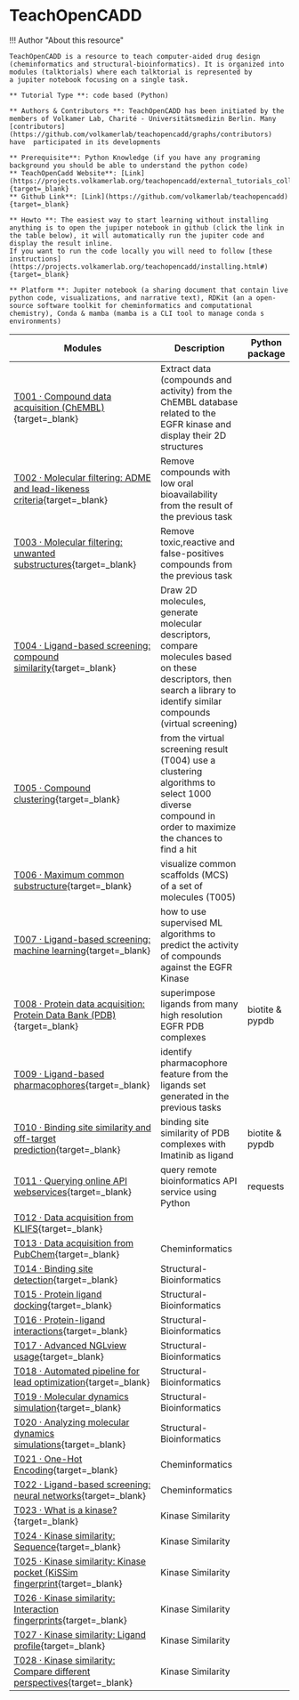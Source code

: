 # TeachOpenCADD

!!! Author "About this resource"
      
    TeachOpenCADD is a resource to teach computer-aided drug design (cheminformatics and structural-bioinformatics). It is organized into modules (talktorials) where each talktorial is represented by
    a jupiter notebook focusing on a single task. 

    ** Tutorial Type **: code based (Python)  

    ** Authors & Contributors **: TeachOpenCADD has been initiated by the members of Volkamer Lab, Charité - Universitätsmedizin Berlin. Many [contributors](https://github.com/volkamerlab/teachopencadd/graphs/contributors) have  participated in its developments

    ** Prerequisite**: Python Knowledge (if you have any programing background you should be able to understand the python code)  
    ** TeachOpenCadd Website**: [Link](https://projects.volkamerlab.org/teachopencadd/external_tutorials_collections.html){target=_blank}       
    ** Github Link**: [Link](https://github.com/volkamerlab/teachopencadd){target=_blank}        
      
    ** Howto **: The easiest way to start learning without installing anything is to open the jupiper notebook in github (click the link in the table below), it will automatically run the jupiter code and display the result inline. 
    If you want to run the code locally you will need to follow [these instructions](https://projects.volkamerlab.org/teachopencadd/installing.html#){target=_blank}

    ** Platform **: Jupiter notebook (a sharing document that contain live python code, visualizations, and narrative text), RDKit (an a open-source software toolkit for cheminformatics and computational chemistry), Conda & mamba (mamba is a CLI tool to manage conda s environments)  
    
            

| Modules       |  Description                                       | Python package |
| ---------------------------- | ----------------------------------- | -------------- |
|  [T001 · Compound data acquisition (ChEMBL)](https://github.com/volkamerlab/teachopencadd/blob/master/teachopencadd/talktorials/T001_query_chembl/talktorial.ipynb){target=_blank} | Extract data (compounds and activity) from the ChEMBL database related to the EGFR kinase and display their 2D structures  |  |
|  [T002 · Molecular filtering: ADME and lead-likeness criteria](https://github.com/volkamerlab/teachopencadd/blob/master/teachopencadd/talktorials/T002_compound_adme/talktorial.ipynb){target=_blank}| Remove compounds with low oral bioavailability from the result of the previous task | |
|  [T003 · Molecular filtering: unwanted substructures](https://github.com/volkamerlab/teachopencadd/blob/master/teachopencadd/talktorials/T003_compound_unwanted_substructures/talktorial.ipynb){target=_blank}| Remove toxic,reactive and false-positives compounds from the previous task | |
|  [T004 · Ligand-based screening: compound similarity](https://github.com/volkamerlab/teachopencadd/blob/master/teachopencadd/talktorials/T004_compound_similarity/talktorial.ipynb){target=_blank}| Draw 2D molecules, generate molecular descriptors, compare molecules based on these descriptors, then search a library to identify similar compounds (virtual screening) | |
|  [T005 · Compound clustering](https://github.com/volkamerlab/teachopencadd/blob/master/teachopencadd/talktorials/T005_compound_clustering/talktorial.ipynb){target=_blank}| from the virtual screening result (T004) use a clustering algorithms to select 1000 diverse compound in order to maximize the chances to find a hit   | |
|  [T006 · Maximum common substructure](https://github.com/volkamerlab/teachopencadd/blob/master/teachopencadd/talktorials/T006_compound_maximum_common_substructures/talktorial.ipynb){target=_blank}| visualize common scaffolds (MCS) of a set of molecules (T005) | |
|  [T007 · Ligand-based screening: machine learning](https://github.com/volkamerlab/teachopencadd/blob/master/teachopencadd/talktorials/T007_compound_activity_machine_learning/talktorial.ipynb){target=_blank}| how to use supervised ML algorithms to predict the activity of compounds against the EGFR Kinase | |
|  [T008 · Protein data acquisition: Protein Data Bank (PDB)](https://github.com/volkamerlab/teachopencadd/blob/master/teachopencadd/talktorials/T008_query_pdb/talktorial.ipynb){target=_blank}| superimpose ligands from many high resolution EGFR PDB complexes  | biotite & pypdb |
|  [T009 · Ligand-based pharmacophores](https://github.com/volkamerlab/teachopencadd/blob/master/teachopencadd/talktorials/T009_compound_ensemble_pharmacophores/talktorial.ipynb){target=_blank}| identify pharmacophore feature from the ligands set generated in the previous tasks  |  | 
|  [T010 · Binding site similarity and off-target prediction](https://github.com/volkamerlab/teachopencadd/blob/master/teachopencadd/talktorials/T010_binding_site_comparison/talktorial.ipynb){target=_blank}|  binding site similarity of PDB complexes with Imatinib as ligand | biotite & pypdb |
|  [T011 · Querying online API webservices](https://github.com/volkamerlab/teachopencadd/blob/master/teachopencadd/talktorials/T011_query_online_api_webservices/talktorial.ipynb){target=_blank}| query remote bioinformatics API service using Python | requests |
|  [T012 · Data acquisition from KLIFS](https://github.com/volkamerlab/teachopencadd/blob/master/teachopencadd/talktorials/T012_query_klifs/talktorial.ipynb){target=_blank}|  | |
|  [T013 · Data acquisition from PubChem](https://github.com/volkamerlab/teachopencadd/blob/master/teachopencadd/talktorials/T013_query_pubchem/talktorial.ipynb){target=_blank}| Cheminformatics | |
|  [T014 · Binding site detection](https://github.com/volkamerlab/teachopencadd/tree/master/teachopencadd/talktorials/T014_binding_site_detection){target=_blank}| Structural-Bioinformatics | |
|  [T015 · Protein ligand docking](https://github.com/volkamerlab/teachopencadd/blob/master/teachopencadd/talktorials/T015_protein_ligand_docking/talktorial.ipynb){target=_blank}| Structural-Bioinformatics | |
|  [T016 · Protein-ligand interactions](https://github.com/volkamerlab/teachopencadd/blob/master/teachopencadd/talktorials/T016_protein_ligand_interactions/talktorial.ipynb){target=_blank}| Structural-Bioinformatics | |
|  [T017 · Advanced NGLview usage](https://github.com/volkamerlab/teachopencadd/blob/master/teachopencadd/talktorials/T017_advanced_nglview_usage/talktorial.ipynb){target=_blank}| Structural-Bioinformatics | |
|  [T018 · Automated pipeline for lead optimization](https://github.com/volkamerlab/teachopencadd/blob/master/teachopencadd/talktorials/T018_automated_cadd_pipeline/talktorial.ipynb){target=_blank}| Structural-Bioinformatics | |
|  [T019 · Molecular dynamics simulation](https://github.com/volkamerlab/teachopencadd/blob/master/teachopencadd/talktorials/T019_md_simulation/talktorial.ipynb){target=_blank}| Structural-Bioinformatics | |
|  [T020 · Analyzing molecular dynamics simulations](https://github.com/volkamerlab/teachopencadd/blob/master/teachopencadd/talktorials/T020_md_analysis/talktorial.ipynb){target=_blank}| Structural-Bioinformatics | |
|  [T021 · One-Hot Encoding](https://github.com/volkamerlab/teachopencadd/blob/master/teachopencadd/talktorials/T021_one_hot_encoding/talktorial.ipynb){target=_blank}| Cheminformatics | |
|  [T022 · Ligand-based screening: neural networks](https://github.com/volkamerlab/teachopencadd/blob/master/teachopencadd/talktorials/T022_ligand_based_screening_neural_network/talktorial.ipynb){target=_blank}| Cheminformatics | |
|  [T023 · What is a kinase?](https://github.com/volkamerlab/teachopencadd/blob/master/teachopencadd/talktorials/T023_what_is_a_kinase/talktorial.ipynb){target=_blank}| Kinase Similarity | |
|  [T024 · Kinase similarity: Sequence](https://github.com/volkamerlab/teachopencadd/blob/master/teachopencadd/talktorials/T024_kinase_similarity_sequence/talktorial.ipynb){target=_blank}| Kinase Similarity | |
|  [T025 · Kinase similarity: Kinase pocket (KiSSim fingerprint](https://github.com/volkamerlab/teachopencadd/blob/master/teachopencadd/talktorials/T025_kinase_similarity_kissim/talktorial.ipynb){target=_blank}| Kinase Similarity | |
|  [T026 · Kinase similarity: Interaction fingerprints](https://github.com/volkamerlab/teachopencadd/blob/master/teachopencadd/talktorials/T026_kinase_similarity_ifp/talktorial.ipynb){target=_blank}| Kinase Similarity | |
|  [T027 · Kinase similarity: Ligand profile](https://github.com/volkamerlab/teachopencadd/blob/master/teachopencadd/talktorials/T027_kinase_similarity_ligand_profile/talktorial.ipynb){target=_blank}| Kinase Similarity | |
|  [T028 · Kinase similarity: Compare different perspectives](https://github.com/volkamerlab/teachopencadd/blob/master/teachopencadd/talktorials/T028_kinase_similarity_compare_perspectives/talktorial.ipynb){target=_blank}| Kinase Similarity| |





